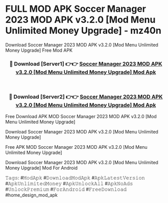 # FULL MOD APK Soccer Manager 2023 MOD APK v3.2.0 [Mod Menu Unlimited Money Upgrade] - mz40n
Download Soccer Manager 2023 MOD APK v3.2.0 [Mod Menu Unlimited Money Upgrade] Free Mod APK

<div align="center">
<h3>🔴 Download [Server1] 👉👉 <a href="https://apk-comot.site?title=Soccer_Manager_2023_MOD_APK_v3.2.0_[Mod_Menu_Unlimited_Money_Upgrade]">Soccer Manager 2023 MOD APK v3.2.0 [Mod Menu Unlimited Money Upgrade] Mod Apk</a></h3><br>

<h3>🔴 Download [Server2] 👉👉 <a href="https://apk-comot.site?title=Soccer_Manager_2023_MOD_APK_v3.2.0_[Mod_Menu_Unlimited_Money_Upgrade]">Soccer Manager 2023 MOD APK v3.2.0 [Mod Menu Unlimited Money Upgrade] Mod Apk</a></h3>
</div>


Free Download APK MOD Soccer Manager 2023 MOD APK v3.2.0 [Mod Menu Unlimited Money Upgrade]

Download Soccer Manager 2023 MOD APK v3.2.0 [Mod Menu Unlimited Money Upgrade] 

Free APK MOD Soccer Manager 2023 MOD APK v3.2.0 [Mod Menu Unlimited Money Upgrade] 

Download Soccer Manager 2023 MOD APK v3.2.0 [Mod Menu Unlimited Money Upgrade] Mod For Android

𝚃𝚊𝚐𝚜: #𝙼𝚘𝚍𝙰𝚙𝚔 #𝙳𝚘𝚠𝚗𝚕𝚘𝚊𝚍𝙼𝚘𝚍𝙰𝚙𝚔 #𝙰𝚙𝚔𝙻𝚊𝚝𝚎𝚜𝚝𝚅𝚎𝚛𝚜𝚒𝚘𝚗 #𝙰𝚙𝚔𝚄𝚗𝚕𝚒𝚖𝚒𝚝𝚎𝚍𝙼𝚘𝚗𝚎𝚢 #𝙰𝚙𝚔𝚄𝚗𝚕𝚘𝚌𝚔𝙰𝚕𝚕 #𝙰𝚙𝚔𝙽𝚘𝙰𝚍𝚜 #𝚄𝚗𝚕𝚘𝚌𝚔𝙿𝚛𝚎𝚖𝚒𝚞𝚖 #𝙵𝚘𝚛𝙰𝚗𝚍𝚛𝚘𝚒𝚍 #𝙵𝚛𝚎𝚎𝙳𝚘𝚠𝚗𝚕𝚘𝚊𝚍 #home_design_mod_apk